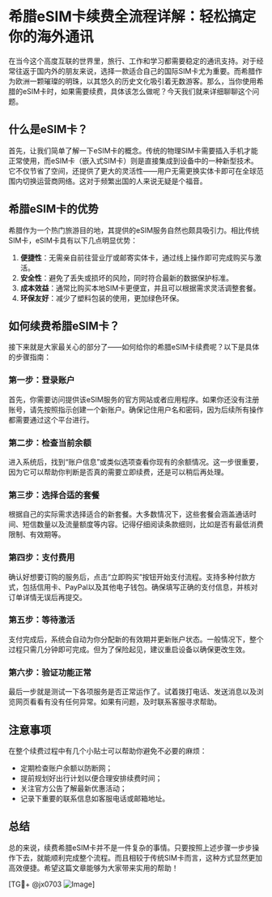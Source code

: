 # 希腊eSIM卡续费全流程详解：轻松搞定你的海外通讯

在当今这个高度互联的世界里，旅行、工作和学习都需要稳定的通讯支持。对于经常往返于国内外的朋友来说，选择一款适合自己的国际SIM卡尤为重要。而希腊作为欧洲一颗璀璨的明珠，以其悠久的历史文化吸引着无数游客。那么，当你使用希腊的eSIM卡时，如果需要续费，具体该怎么做呢？今天我们就来详细聊聊这个问题。

## 什么是eSIM卡？

首先，让我们简单了解一下eSIM卡的概念。传统的物理SIM卡需要插入手机才能正常使用，而eSIM卡（嵌入式SIM卡）则是直接集成到设备中的一种新型技术。它不仅节省了空间，还提供了更大的灵活性——用户无需更换实体卡即可在全球范围内切换运营商网络。这对于频繁出国的人来说无疑是个福音。

## 希腊eSIM卡的优势

希腊作为一个热门旅游目的地，其提供的eSIM服务自然也颇具吸引力。相比传统SIM卡，eSIM卡具有以下几点明显优势：

1. **便捷性**：无需亲自前往营业厅或邮寄实体卡，通过线上操作即可完成购买与激活。
2. **安全性**：避免了丢失或损坏的风险，同时符合最新的数据保护标准。
3. **成本效益**：通常比购买本地SIM卡更便宜，并且可以根据需求灵活调整套餐。
4. **环保友好**：减少了塑料包装的使用，更加绿色环保。

## 如何续费希腊eSIM卡？

接下来就是大家最关心的部分了——如何给你的希腊eSIM卡续费呢？以下是具体的步骤指南：

### 第一步：登录账户
首先，你需要访问提供该eSIM服务的官方网站或者应用程序。如果你还没有注册账号，请先按照指示创建一个新账户。确保记住用户名和密码，因为后续所有操作都需要通过这个平台进行。

### 第二步：检查当前余额
进入系统后，找到“账户信息”或类似选项查看你现有的余额情况。这一步很重要，因为它可以帮助你判断是否真的需要立即续费，还是可以稍后再处理。

### 第三步：选择合适的套餐
根据自己的实际需求选择适合的新套餐。大多数情况下，这些套餐会涵盖通话时间、短信数量以及流量额度等内容。记得仔细阅读条款细则，比如是否有最低消费限制、有效期等。

### 第四步：支付费用
确认好想要订购的服务后，点击“立即购买”按钮开始支付流程。支持多种付款方式，包括信用卡、PayPal以及其他电子钱包。确保填写正确的支付信息，并核对订单详情无误后再提交。

### 第五步：等待激活
支付完成后，系统会自动为你分配新的有效期并更新账户状态。一般情况下，整个过程只需几分钟即可完成。但为了保险起见，建议重启设备以确保更改生效。

### 第六步：验证功能正常
最后一步就是测试一下各项服务是否正常运作了。试着拨打电话、发送消息以及浏览网页看看有没有任何异常。如果有问题，及时联系客服寻求帮助。

## 注意事项

在整个续费过程中有几个小贴士可以帮助你避免不必要的麻烦：

- 定期检查账户余额以防断网；
- 提前规划好出行计划以便合理安排续费时间；
- 关注官方公告了解最新优惠活动；
- 记录下重要的联系信息如客服电话或邮箱地址。

## 总结

总的来说，续费希腊eSIM卡并不是一件复杂的事情。只要按照上述步骤一步步操作下去，就能顺利完成整个流程。而且相较于传统SIM卡而言，这种方式显然更加高效便捷。希望这篇文章能够为大家带来实用的帮助！

[TG💪+ @jx0703 ![Image](https://github.com/user-attachments/assets/dbca1d08-cadb-493c-b0ec-ad6f7a83f270)]
